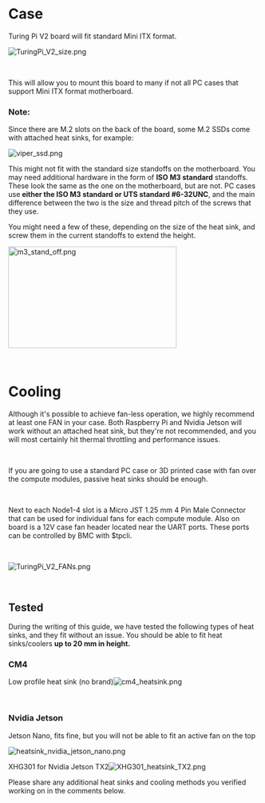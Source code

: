 <h1>Case</h1>
<p>Turing Pi V2 board will fit standard Mini ITX format.</p>
<p><img src="https://help.turingpi.com/hc/article_attachments/8882485899037" alt="TuringPi_V2_size.png"></p>
<p> </p>
<p>This will allow you to mount this board to many if not all PC cases that support Mini ITX format motherboard.</p>
<h3><span class="wysiwyg-color-green120">Note:</span></h3>
<p>Since there are M.2 slots on the back of the board, some M.2 SSDs come with attached heat sinks, for example:</p>
<p><img src="https://help.turingpi.com/hc/article_attachments/8776967367709" alt="viper_ssd.png"></p>
<p>This might not fit with the standard size standoffs on the motherboard. You may need additional hardware in the form of <strong>ISO M3 standard</strong> standoffs. These look the same as the one on the motherboard, but are not. PC cases use<strong> either the ISO M3 standard or UTS standard #6-32UNC</strong>, and the main difference between the two is the size and thread pitch of the screws that they use.</p>
<p>You might need a few of these, depending on the size of the heat sink, and screw them in the current standoffs to extend the height.</p>
<p class="wysiwyg-text-align-center"><img src="https://help.turingpi.com/hc/article_attachments/8777014367645" alt="m3_stand_off.png" width="337" height="203"></p>
<p> </p>
<h1>Cooling</h1>
<p>Although it's possible to achieve fan-less operation, we highly recommend at least one FAN in your case. Both Raspberry Pi and Nvidia Jetson will work without an attached heat sink, but they're not recommended, and you will most certainly hit thermal throttling and performance issues.</p>
<p> </p>
<p>If you are going to use a standard PC case or 3D printed case with fan over the compute modules, passive heat sinks should be enough.</p>
<p> </p>
<p>Next to each Node1-4 slot is a Micro JST 1.25 mm 4 Pin Male Connector that can be used for individual fans for each compute module. Also on board is a 12V case fan header located near the UART ports. These ports can be controlled by BMC with $tpcli.</p>
<p> </p>
<p><img src="https://help.turingpi.com/hc/article_attachments/8833374519069" alt="TuringPi_V2_FANs.png"></p>
<p> </p>
<h2>Tested</h2>
<p>During the writing of this guide, we have tested the following types of heat sinks, and they fit without an issue. You should be able to fit heat sinks/coolers <strong>up to 20 mm in height.</strong></p>
<h3>CM4</h3>
<p>Low profile heat sink (no brand)<img src="https://help.turingpi.com/hc/article_attachments/8780273287837" alt="cm4_heatsink.png"></p>
<p> </p>
<h3>Nvidia Jetson</h3>
<p>Jetson Nano, fits fine, but you will not be able to fit an active fan on the top</p>
<p><img src="https://help.turingpi.com/hc/article_attachments/8780453240861" alt="heatsink_nvidia_jetson_nano.png"></p>
<p>XHG301 for Nvidia Jetson TX2<img src="https://help.turingpi.com/hc/article_attachments/8780453169437" alt="XHG301_heatsink_TX2.png"></p>
<p>Please share any additional heat sinks and cooling methods you verified working on in the comments below.</p>
<p> </p>
<p> </p>
<p> </p>
<p> </p>